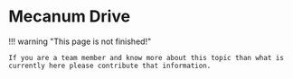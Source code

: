 # Mecanum Drive

!!! warning "This page is not finished!"

    If you are a team member and know more about this topic than what is currently here please contribute that information.